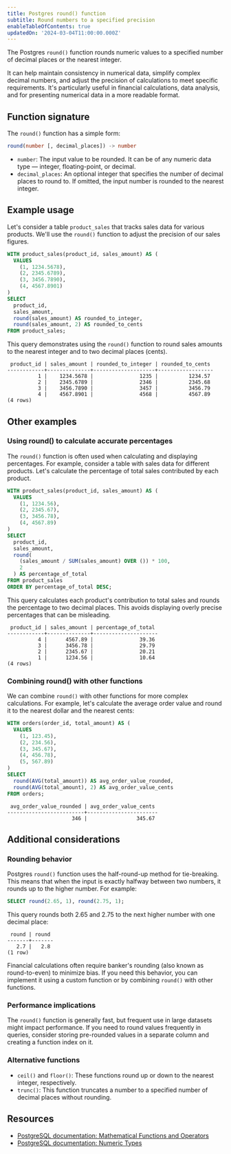 ```yaml
---
title: Postgres round() function
subtitle: Round numbers to a specified precision
enableTableOfContents: true
updatedOn: '2024-03-04T11:00:00.000Z'
---
```


The Postgres `round()` function rounds numeric values to a specified number of decimal places or the nearest integer.

It can help maintain consistency in numerical data, simplify complex decimal numbers, and adjust the precision of calculations to meet specific requirements. It's particularly useful in financial calculations, data analysis, and for presenting numerical data in a more readable format.

<CTA />

## Function signature

The `round()` function has a simple form:

```sql
round(number [, decimal_places]) -> number
```

- `number`: The input value to be rounded. It can be of any numeric data type &#8212; integer, floating-point, or decimal.
- `decimal_places`: An optional integer that specifies the number of decimal places to round to. If omitted, the input number is rounded to the nearest integer.

## Example usage

Let's consider a table `product_sales` that tracks sales data for various products. We'll use the `round()` function to adjust the precision of our sales figures.

```sql
WITH product_sales(product_id, sales_amount) AS (
  VALUES
    (1, 1234.5678),
    (2, 2345.6789),
    (3, 3456.7890),
    (4, 4567.8901)
)
SELECT
  product_id,
  sales_amount,
  round(sales_amount) AS rounded_to_integer,
  round(sales_amount, 2) AS rounded_to_cents
FROM product_sales;
```

This query demonstrates using the `round()` function to round sales amounts to the nearest integer and to two decimal places (cents).

```text
 product_id | sales_amount | rounded_to_integer | rounded_to_cents
------------+--------------+--------------------+------------------
          1 |    1234.5678 |               1235 |          1234.57
          2 |    2345.6789 |               2346 |          2345.68
          3 |    3456.7890 |               3457 |          3456.79
          4 |    4567.8901 |               4568 |          4567.89
(4 rows)
```

## Other examples

### Using round() to calculate accurate percentages

The `round()` function is often used when calculating and displaying percentages. For example, consider a table with sales data for different products. Let's calculate the percentage of total sales contributed by each product.

```sql
WITH product_sales(product_id, sales_amount) AS (
  VALUES
    (1, 1234.56),
    (2, 2345.67),
    (3, 3456.78),
    (4, 4567.89)
)
SELECT
  product_id,
  sales_amount,
  round(
    (sales_amount / SUM(sales_amount) OVER ()) * 100,
    2
  ) AS percentage_of_total
FROM product_sales
ORDER BY percentage_of_total DESC;
```

This query calculates each product's contribution to total sales and rounds the percentage to two decimal places. This avoids displaying overly precise percentages that can be misleading.

```text
 product_id | sales_amount | percentage_of_total
------------+--------------+---------------------
          4 |      4567.89 |               39.36
          3 |      3456.78 |               29.79
          2 |      2345.67 |               20.21
          1 |      1234.56 |               10.64
(4 rows)
```

### Combining round() with other functions

We can combine `round()` with other functions for more complex calculations. For example, let's calculate the average order value and round it to the nearest dollar and the nearest cents:

```sql
WITH orders(order_id, total_amount) AS (
  VALUES
    (1, 123.45),
    (2, 234.56),
    (3, 345.67),
    (4, 456.78),
    (5, 567.89)
)
SELECT
  round(AVG(total_amount)) AS avg_order_value_rounded,
  round(AVG(total_amount), 2) AS avg_order_value_cents
FROM orders;
```

```text
 avg_order_value_rounded | avg_order_value_cents
-------------------------+-----------------------
                     346 |                345.67
```

## Additional considerations

### Rounding behavior

Postgres `round()` function uses the half-round-up method for tie-breaking. This means that when the input is exactly halfway between two numbers, it rounds up to the higher number. For example:

```sql
SELECT round(2.65, 1), round(2.75, 1);
```

This query rounds both 2.65 and 2.75 to the next higher number with one decimal place:

```text
 round | round
-------+-------
   2.7 |   2.8
(1 row)
```

Financial calculations often require banker's rounding (also known as round-to-even) to minimize bias. If you need this behavior, you can implement it using a custom function or by combining `round()` with other functions.

### Performance implications

The `round()` function is generally fast, but frequent use in large datasets might impact performance. If you need to round values frequently in queries, consider storing pre-rounded values in a separate column and creating a function index on it.

### Alternative functions

- `ceil()` and `floor()`: These functions round up or down to the nearest integer, respectively.
- `trunc()`: This function truncates a number to a specified number of decimal places without rounding.

## Resources

- [PostgreSQL documentation: Mathematical Functions and Operators](https://www.postgresql.org/docs/current/functions-math.html)
- [PostgreSQL documentation: Numeric Types](https://www.postgresql.org/docs/current/datatype-numeric.html)
